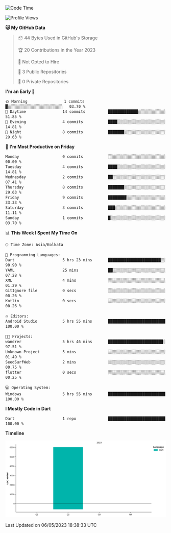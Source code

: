 <!--START_SECTION:waka-->
![Code Time](http://img.shields.io/badge/Code%20Time-10%20hrs%209%20mins-blue)

![Profile Views](http://img.shields.io/badge/Profile%20Views-0-blue)

**🐱 My GitHub Data** 

> 📦 44 Bytes Used in GitHub's Storage 
 > 
> 🏆 20 Contributions in the Year 2023
 > 
> 🚫 Not Opted to Hire
 > 
> 📜 3 Public Repositories 
 > 
> 🔑 0 Private Repositories 
 > 
**I'm an Early 🐤** 

```text
🌞 Morning                1 commits           █░░░░░░░░░░░░░░░░░░░░░░░░   03.70 % 
🌆 Daytime                14 commits          █████████████░░░░░░░░░░░░   51.85 % 
🌃 Evening                4 commits           ████░░░░░░░░░░░░░░░░░░░░░   14.81 % 
🌙 Night                  8 commits           ███████░░░░░░░░░░░░░░░░░░   29.63 % 
```
📅 **I'm Most Productive on Friday** 

```text
Monday                   0 commits           ░░░░░░░░░░░░░░░░░░░░░░░░░   00.00 % 
Tuesday                  4 commits           ████░░░░░░░░░░░░░░░░░░░░░   14.81 % 
Wednesday                2 commits           ██░░░░░░░░░░░░░░░░░░░░░░░   07.41 % 
Thursday                 8 commits           ███████░░░░░░░░░░░░░░░░░░   29.63 % 
Friday                   9 commits           ████████░░░░░░░░░░░░░░░░░   33.33 % 
Saturday                 3 commits           ███░░░░░░░░░░░░░░░░░░░░░░   11.11 % 
Sunday                   1 commits           █░░░░░░░░░░░░░░░░░░░░░░░░   03.70 % 
```


📊 **This Week I Spent My Time On** 

```text
🕑︎ Time Zone: Asia/Kolkata

💬 Programming Languages: 
Dart                     5 hrs 23 mins       ███████████████████████░░   90.90 % 
YAML                     25 mins             ██░░░░░░░░░░░░░░░░░░░░░░░   07.28 % 
XML                      4 mins              ░░░░░░░░░░░░░░░░░░░░░░░░░   01.29 % 
GitIgnore file           0 secs              ░░░░░░░░░░░░░░░░░░░░░░░░░   00.26 % 
Kotlin                   0 secs              ░░░░░░░░░░░░░░░░░░░░░░░░░   00.26 % 

🔥 Editors: 
Android Studio           5 hrs 55 mins       █████████████████████████   100.00 % 

🐱‍💻 Projects: 
wandrer                  5 hrs 46 mins       ████████████████████████░   97.51 % 
Unknown Project          5 mins              ░░░░░░░░░░░░░░░░░░░░░░░░░   01.49 % 
SeedSurfWeb              2 mins              ░░░░░░░░░░░░░░░░░░░░░░░░░   00.75 % 
flutter                  0 secs              ░░░░░░░░░░░░░░░░░░░░░░░░░   00.25 % 

💻 Operating System: 
Windows                  5 hrs 55 mins       █████████████████████████   100.00 % 
```

**I Mostly Code in Dart** 

```text
Dart                     1 repo              █████████████████████████   100.00 % 
```



**Timeline**

![Lines of Code chart](https://raw.githubusercontent.com/sairam030/sairam030/main/assets/bar_graph.png)


 Last Updated on 06/05/2023 18:38:33 UTC
<!--END_SECTION:waka-->
